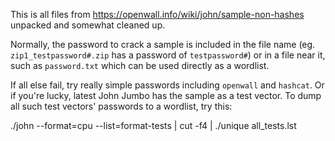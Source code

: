 This is all files from https://openwall.info/wiki/john/sample-non-hashes
unpacked and somewhat cleaned up.

Normally, the password to crack a sample is included in the file name (eg.
`zip1_testpassword#.zip` has a password of `testpassword#`) or in a file
near it, such as `password.txt` which can be used directly as a wordlist.

If all else fail, try really simple passwords including `openwall` and
`hashcat`.  Or if you're lucky, latest John Jumbo has the sample as a test
vector.  To dump all such test vectors' passwords to a wordlist, try this:

./john --format=cpu --list=format-tests | cut -f4 | ./unique all_tests.lst
